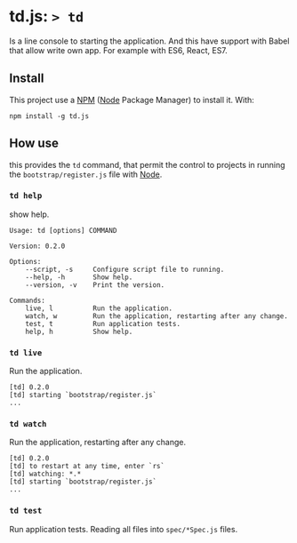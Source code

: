 # td.js: `> td`

Is a line console to starting the application. And this have support with Babel that allow write own app. For example with ES6, React, ES7.


## Install

This project use a [NPM](https://www.npmjs.com/) ([Node][NodeJS] Package Manager) to install it. With:

```
npm install -g td.js
```

## How use

this provides the `td` command, that permit the control to projects in running the `bootstrap/register.js` file with [Node][NodeJS].


### `td help`

show help.

```
Usage: td [options] COMMAND

Version: 0.2.0

Options:
	--script, -s     Configure script file to running.
	--help, -h       Show help.
	--version, -v    Print the version.

Commands:
	live, l          Run the application.
	watch, w         Run the application, restarting after any change.
	test, t          Run application tests.
	help, h          Show help.
```


### `td live`

Run the application.

```log
[td] 0.2.0
[td] starting `bootstrap/register.js`
...
```



### `td watch`

Run the application, restarting after any change.

```log
[td] 0.2.0
[td] to restart at any time, enter `rs`
[td] watching: *.*
[td] starting `bootstrap/register.js`
...
```



### `td test`

Run application tests. Reading all files into `spec/*Spec.js` files.


[NodeJS]: https://nodejs.org/
